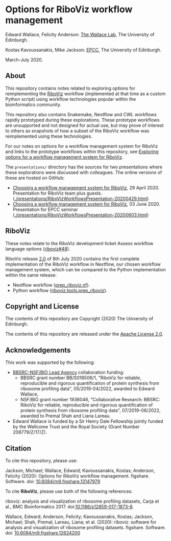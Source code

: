 # Options for RiboViz workflow management

Edward Wallace, Felicity Anderson: [The Wallace Lab](https://ewallace.github.io/), The University of Edinburgh.

Kostas Kavoussanakis, Mike Jackson: [EPCC](https://www.epcc.ed.ac.uk/), The University of Edinburgh.

March-July 2020.

## About

This repository contains notes related to exploring options for reimplementing the [RiboViz](https://github.com/riboviz/riboviz) workflow (implemented at that time as a custom Python script) using workflow technologies popular within the bioinformatics community.

This repository also contains Snakemake, Nextflow and CWL workflows rapidly prototyped during these explorations. These prototype workflows are unsupported and not designed for actual use, but may prove of interest to others as snapshots of how a subset of the RiboViz workflow was reimplemented using these technologies.

For our notes on options for a workflow management system for RiboViz and links to the prototype workflows within this repository, see [Exploring options for a workflow management system for RiboViz](./WorkflowOptions.md).

The `presentations/` directory has the sources for two presentations where these explorations were discussed with colleagues. The online versions of these are hosted on GitHub:


* [Choosing a workflow management system for RiboViz](https://riboviz.github.io/workflows/RiboVizWorkflowsPresentation-20200429.html), 29 April 2020. Presentation for RiboViz team plus guests. ([./presentations/RiboVizWorkflowsPresentation-20200429.html](./presentations/RiboVizWorkflowsPresentation-20200429.html))
* [Choosing a workflow management system for RiboViz](https://riboviz.github.io/workflows/RiboVizWorkflowsPresentation-20200603.html), 03 June 2020.  Presentation for EPCC seminar ([./presentations/RiboVizWorkflowsPresentation-20200603.html](./presentations/RiboVizWorkflowsPresentation-20200603.html))

## RiboViz

These notes relate to the RiboViz development ticket Assess workflow language options ([riboviz#48](https://github.com/riboviz/riboviz/issues/48)).

RiboViz release [2.0](https://github.com/riboviz/riboviz/releases/tag/2.0) of 8th July 2020 contains the first complete implementation of the RiboViz workflow in Nextflow, our chosen workflow management system, which can be compared to the Python implementation within the same release:

* Nextflow workflow ([prep_riboviz.nf](https://github.com/riboviz/riboviz/blob/2.0/prep_riboviz.nf)).
* Python workflow ([riboviz.tools.prep_riboviz](https://github.com/riboviz/riboviz/blob/2.0/riboviz/tools/prep_riboviz.py)).

## Copyright and License

The contents of this repository are Copyright (2020) The University of Edinburgh.

The contents of this repository are released under the [Apache License 2.0](./LICENSE).

## Acknowledgements

This work was supported by the following:

* [BBSRC-NSF/BIO Lead Agency](https://bbsrc.ukri.org/funding/filter/2018-nsfbio-lead-agency-scheme/) collaboration funding:
  - BBSRC grant number BB/S018506/1, "RiboViz for reliable, reproducible and rigorous quantification of protein synthesis from ribosome profiling data", 05/2019-04/2022, awarded to Edward Wallace,
  - NSF/BIO grant number 1936046, "Collaborative Research: BBSRC: RiboViz for reliable, reproducible and rigorous quantification of protein synthesis from ribosome profiling data", 07/2019-06/2022, awarded to Premal Shah and Liana Lareau.
* Edward Wallace is funded by a Sir Henry Dale Fellowship jointly funded by the Wellcome Trust and the Royal Society (Grant Number 208779/Z/17/Z).

## Citation

To cite this repository, please use:

Jackson, Michael; Wallace, Edward; Kavoussanakis, Kostas; Anderson, Felicity (2020): Options for RiboViz workflow management. figshare. Software. doi: [10.6084/m9.figshare.13147979](https://doi.org/10.6084/m9.figshare.13147979)

To cite **RiboViz**, please use both of the following references:

riboviz: analysis and visualization of ribosome profiling datasets, Carja et al., BMC Bioinformatics 2017. doi:[10.1186/s12859-017-1873-8](https://doi.org/10.1186/s12859-017-1873-8).

Wallace, Edward; Anderson, Felicity; Kavoussanakis, Kostas; Jackson, Michael; Shah, Premal; Lareau, Liana; et al. (2020): riboviz: software for analysis and visualization of ribosome profiling datasets. figshare. Software. doi: [10.6084/m9.figshare.12624200](https://doi.org/10.6084/m9.figshare.12624200)
